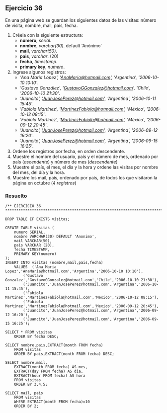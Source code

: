 ## Ejercicio 36

En una página web se guardan los siguientes datos de las visitas: número de visita, nombre, mail, pais, fecha.

1. Créela con la siguiente estructura:
	* **numero**, *serial*.
	* **nombre**, *varchar(30)*. default 'Anónimo'
	* **mail**, *varchar(50)*.
	* **pais**, *varchar*. (20)
	* **fecha**, *timestamp*.
	* **primary key**, *numero*.
2. Ingrese algunos registros:
	* *'Ana María López', 'AnaMaria@hotmail.com', 'Argentina', '2006-10-10 10:10'*.
	* *'Gustavo González', 'GustavoGGonzalez@hotmail.com', 'Chile', '2006-10-10 21:30'*.
	* *'Juancito', 'JuanJosePerez@hotmail.com', 'Argentina', '2006-10-11 15:45'*.
	* *'Fabiola Martínez', 'MartinezFabiola@hotmail.com', 'México', '2006-10-12 08:15'*.
	* *'Fabiola Martínez', 'MartinezFabiola@hotmail.com', 'México', '2006-09-12 20:45'*.
	* *'Juancito', 'JuanJosePerez@hotmail.com', 'Argentina', '2006-09-12 16:20'*.
	* *'Juancito', 'JuanJosePerez@hotmail.com', 'Argentina', '2006-09-15 16:25'*.
3. Ordene los registros por fecha, en orden descendente.
4. Muestre el nombre del usuario, país y el número de mes, ordenado por país (*ascendente*)
 y número de mes (*descendente*)
5. Muestre el país, el mes, el día y la hora y ordene las visitas por nombre del mes, del día y la 
hora.
6. Muestre los mail, país, ordenado por país, de todos los que visitaron la página en octubre (*4 
registros*)


### Resuelto	
``` 			
/** EJERCICIO 36
******************************************************************************/

DROP TABLE IF EXISTS visitas;

CREATE TABLE visitas (
	numero SERIAL,
	nombre VARCHAR(30) DEFAULT 'Anonimo',
	mail VARCHAR(50),
	pais VARCHAR (20),
	fecha TIMESTAMP,
	PRIMARY KEY(numero)
);
INSERT INTO visitas (nombre,mail,pais,fecha)
	VALUES	('Ana Maria Lopez','AnaMaria@hotmail.com','Argentina','2006-10-10 10:10'),
		('Gustavo Gonzalez','GustavoGGonzalez@hotmail.com','Chile','2006-10-10 21:30'),
		('Juancito','JuanJosePerez@hotmail.com','Argentina','2006-10-11 15:45'),
		('Fabiola Martinez','MartinezFabiola@hotmail.com','Mexico','2006-10-12 08:15'),
		('Fabiola Martinez','MartinezFabiola@hotmail.com','Mexico','2006-09-12 20:45'),
		('Juancito','JuanJosePerez@hotmail.com','Argentina','2006-09-12 16:20'),
		('Juancito','JuanJosePerez@hotmail.com','Argentina','2006-09-15 16:25');

SELECT * FROM visitas
	ORDER BY fecha DESC;
	
SELECT nombre,pais,EXTRACT(month FROM fecha)
	FROM visitas
	ORDER BY pais,EXTRACT(month FROM fecha) DESC;
	
SELECT nombre,mail,
	EXTRACT(month FROM fecha) AS mes,
	EXTRACT(day FROM fecha) AS dia,
	EXTRACT(hour FROM fecha) AS hora
	FROM visitas
	ORDER BY 3,4,5;
	
SELECT mail, pais
	FROM visitas
	WHERE EXTRACT(month FROM fecha)=10
	ORDER BY 2;


``` 			
